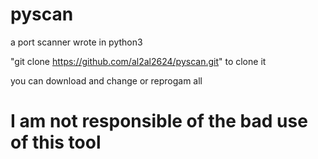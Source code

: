 # pyscan
a port scanner wrote in python3

"git clone https://github.com/al2al2624/pyscan.git" to clone it

you can download and change or reprogam all

# I am not responsible of the bad use of this tool
